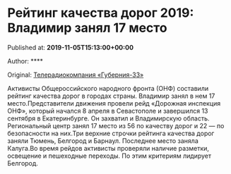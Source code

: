 
# Рейтинг качества дорог 2019: Владимир занял 17 место

Published at: **2019-11-05T15:13:00+00:00**

Author: ****

Original: [Телерадиокомпания «Губерния-33»](http://trc33.ru/news/society/reyting-kachestva-dorog-2019-vladimir-zanyal-17-mesto/)

Активисты Общероссийского народного фронта (ОНФ) составили рейтинг качества дорог в городах страны. Владимир занял в нем 17 место.Представители движения провели рейд «Дорожная инспекция ОНФ», который начался 8 апреля в Севастополе и завершился 13 сентября в Екатеринбурге. Он захватил и Владимирскую область. Региональный центр занял 17 место из 56 по качеству дорог и 22 — по безопасности на них.Три верхние строчки рейтинга качества дорог заняли Тюмень, Белгород и Барнаул. Последнее место заняла Калуга.Во время рейдов активисты проверяли наличие разметки, освещение и пешеходные переходы. По этим критериям лидирует Белгород.
